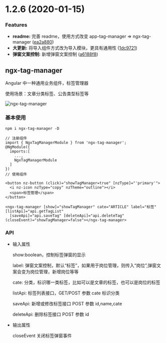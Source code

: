 # 1.2.6 (2020-01-15)

### Features

- **readme:** 完善 readme，使用方式改变 app-tag-manager => ngx-tag-manager ([ea2a880](https://github.com/fengyinchao/ngx-tag-manager/commit/ea2a8809111218be006f5141422434badaf0cf80))
- **大更新:** 将导入组件方式改为导入模块，更具有通用性 ([1dc9721](https://github.com/fengyinchao/ngx-tag-manager/commit/1dc9721769796f3e115d56d1bfb1a7345e36b1b8))
- **弹窗文案控制:** 新增弹窗文案控制 ([a6188f8](https://github.com/fengyinchao/ngx-tag-manager/commit/a6188f8d6bf61840d0f1edde05a971213edfae21))

## ngx-tag-manager

Angular 中一种通用业务组件，标签管理器

使用场景：文章分类标签、公告类型标签等

![ngx-tag-manager](./tag-manager.gif)

### 基本使用

```
npm i ngx-tag-manager -D

// 注册组件
import { NgxTagManagerModule } from 'ngx-tag-manager';
@NgModule({
  imports:[
    ...,
    NgxTagManagerModule
  ]
})
// 使用组件

<button nz-button (click)="showTagManager=true" [nzType]="'primary'">
  <i nz-icon nzType="copy" nzTheme="outline"></i>
  <span>标签管理</span>
</button>

<ngx-tag-manager [show]="showTagManager" cate="ARTICLE" label="标签" [listApi]="api.getTagList"
  [saveApi]="api.saveTag" [deleteApi]="api.deleteTag" (closeEvent)="showTagManager=false"></ngx-tag-manager>
```

### API

- 输入属性

  show:boolean，控制标签弹窗的显示

  label: 弹窗文案控制，默认“标签”，如果用于岗位管理，则传入“岗位”,弹窗文案会变为岗位管理，新增岗位等等

  cate: 分类，标识哪一类标签，比如可以是文章的标签，也可以是岗位的标签

  listApi: 标签列表接口，GET/POST 参数 cate 标识分类

  saveApi: 新增或修改标签接口 POST 参数 id,name,cate

  deleteApi: 删除标签接口 POST 参数 id

- 输出属性

  closeEvent 关闭标签弹窗事件
